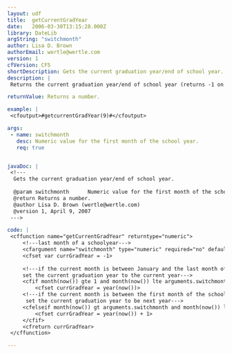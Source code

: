 ```yaml
---
layout: udf
title:  getCurrentGradYear
date:   2006-03-30T13:15:28.000Z
library: DateLib
argString: "switchmonth"
author: Lisa D. Brown
authorEmail: wertle@wertle.com
version: 1
cfVersion: CF5
shortDescription: Gets the current graduation year/end of school year.
description: |
 Returns the current graduation year/end of school year (returns -1 on an error).  Useful for determining which school year we are currently in as opposed to which fiscal year.  Uses the now(), Month(), and Year() functions.

returnValue: Returns a number.

example: |
 <cfoutput>#getcurrentGradYear(9)#</cfoutput>

args:
 - name: switchmonth
   desc: Numeric value for the first month of the school year.
   req: true


javaDoc: |
 <!---
  Gets the current graduation year/end of school year.
  
  @param switchmonth      Numeric value for the first month of the school year. (Required)
  @return Returns a number. 
  @author Lisa D. Brown (wertle@wertle.com) 
  @version 1, April 9, 2007 
 --->

code: |
 <cffunction name="getCurrentGradYear" returntype="numeric">
     <!---last month of a schoolyear--->
     <cfargument name="switchmonth" type="numeric" required="no" default="6">
     <cfset var currGradYear = -1>
 
     <!---if the current month is between January and the last month of the schoolyear, 
     set the current graduation year to the current year--->
     <cfif month(now()) gte 1 and month(now()) lte arguments.switchmonth>
         <cfset currGradYear = year(now())>
     <!---if the current month is between the first month of the schoolyear and December,
      set the current graduation year to be next year--->
     <cfelseif month(now()) gt arguments.switchmonth and month(now()) lte 12>
         <cfset currGradYear = year(now()) + 1>
     </cfif>
     <cfreturn currGradYear>
 </cffunction>

---
```


